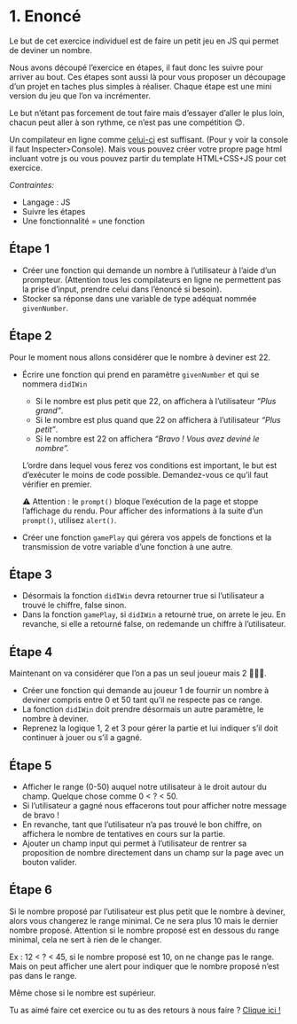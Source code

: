 # 1. Enoncé

Le but de cet exercice individuel est de faire un petit jeu en JS qui permet de deviner un nombre.

Nous avons découpé l’exercice en étapes, il faut donc les suivre pour arriver au bout. Ces étapes sont aussi là pour vous proposer un découpage d’un projet en taches plus simples à réaliser. Chaque étape est une mini version du jeu que l’on va incrémenter.

Le but n’étant pas forcement de tout faire mais d’essayer d’aller le plus loin, chacun peut aller à son rythme, ce n’est pas une compétition 😊.

Un compilateur en ligne comme [celui-ci](https://js.do/) est suffisant. (Pour y voir la console il faut Inspecter>Console). Mais vous pouvez créer votre propre page html incluant votre js ou vous pouvez partir du template HTML+CSS+JS pour cet exercice.

*Contraintes:* 

- Langage : JS
- Suivre les étapes
- Une fonctionnalité = une fonction

## Étape 1

- Créer une fonction qui demande un nombre à l’utilisateur à l’aide d’un prompteur. (Attention tous les compilateurs en ligne ne permettent pas la prise d’input, prendre celui dans l’énoncé si besoin).
- Stocker sa réponse dans une variable de type adéquat nommée `givenNumber`.

## Étape 2

Pour le moment nous allons considérer que le nombre à deviner est 22.

- Écrire une fonction qui prend en paramètre `givenNumber` et qui se nommera `didIWin`
    - Si le nombre est plus petit que 22, on affichera à l’utilisateur *“Plus grand”*.
    - Si le nombre est plus quand que 22 on affichera à l’utilisateur *“Plus petit”*.
    - Si le nombre est 22 on affichera *“Bravo ! Vous avez deviné le nombre”.*
    
    L’ordre dans lequel vous ferez vos conditions est important, le but est d’exécuter le moins de code possible. Demandez-vous ce qu’il faut vérifier en premier.
    
    ⚠️ Attention : le `prompt()` bloque l’exécution de la page et stoppe l’affichage du rendu. Pour afficher des informations à la suite d’un `prompt()`, utilisez `alert()`.
    
- Créer une fonction `gamePlay` qui gérera vos appels de fonctions et la transmission de votre variable d’une fonction à une autre.

## Étape 3

- Désormais la fonction `didIWin` devra retourner true si l’utilisateur a trouvé le chiffre, false sinon.
- Dans la fonction `gamePlay`, si `didIWin` a retourné true, on arrete le jeu. En revanche, si elle a retourné false, on redemande un chiffre à l’utilisateur.

## Étape **4**

Maintenant on va considérer que l’on a pas un seul joueur mais 2 🧑‍🤝‍🧑.

- Créer une fonction qui demande au joueur 1 de fournir un nombre à deviner compris entre 0 et 50 tant qu’il ne respecte pas ce range.
- La fonction `didIWin` doit prendre désormais un autre paramètre, le nombre à deviner.
- Reprenez la logique 1, 2 et 3 pour gérer la partie et lui indiquer s’il doit continuer à jouer ou s’il a gagné.

## Étape **5**

- Afficher le range (0-50) auquel notre utilisateur à le droit autour du champ. Quelque chose comme 0 < ? < 50.
- Si l’utilisateur a gagné nous effacerons tout pour afficher notre message de bravo !
- En revanche, tant que l’utilisateur n’a pas trouvé le bon chiffre, on affichera le nombre de tentatives en cours sur la partie.
- Ajouter un champ input qui permet à l’utilisateur de rentrer sa proposition de nombre directement dans un champ sur la page avec un bouton valider.

## Étape **6**

Si le nombre proposé par l’utilisateur est plus petit que le nombre à deviner, alors vous changerez le range minimal. Ce ne sera plus 10 mais le dernier nombre proposé. Attention si le nombre proposé est en dessous du range minimal, cela ne sert à rien de le changer.

Ex : 12 < ? < 45, si le nombre proposé est 10, on ne change pas le range. Mais on peut afficher une alert pour indiquer que le nombre proposé n’est pas dans le range.

Même chose si le nombre est supérieur.

Tu as aimé faire cet exercice ou tu as des retours à nous faire ? [Clique ici !](https://airtable.com/appXbfdqY0iZhnZgd/shrbWiQDMsH63nsj4)

